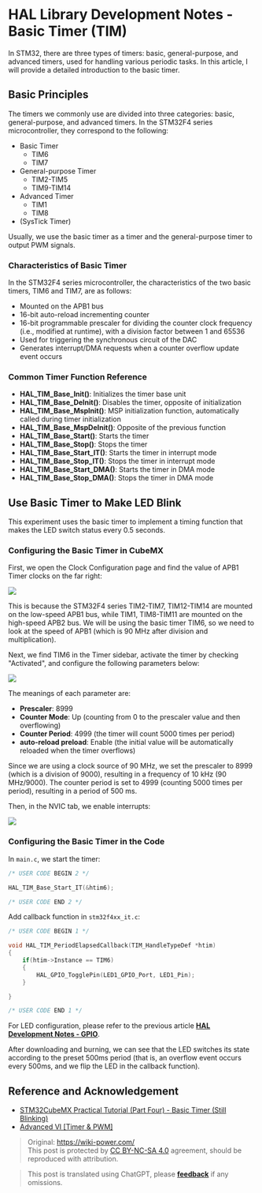 # HAL Library Development Notes - Basic Timer (TIM)

In STM32, there are three types of timers: basic, general-purpose, and advanced timers, used for handling various periodic tasks. In this article, I will provide a detailed introduction to the basic timer.

## Basic Principles

The timers we commonly use are divided into three categories: basic, general-purpose, and advanced timers. In the STM32F4 series microcontroller, they correspond to the following:

- Basic Timer
  - TIM6
  - TIM7
- General-purpose Timer
  - TIM2-TIM5
  - TIM9-TIM14
- Advanced Timer
  - TIM1
  - TIM8
- (SysTick Timer)

Usually, we use the basic timer as a timer and the general-purpose timer to output PWM signals.

### Characteristics of Basic Timer

In the STM32F4 series microcontroller, the characteristics of the two basic timers, TIM6 and TIM7, are as follows:

- Mounted on the APB1 bus
- 16-bit auto-reload incrementing counter
- 16-bit programmable prescaler for dividing the counter clock frequency (i.e., modified at runtime), with a division factor between 1 and 65536
- Used for triggering the synchronous circuit of the DAC
- Generates interrupt/DMA requests when a counter overflow update event occurs

### Common Timer Function Reference

- **HAL_TIM_Base_Init()**: Initializes the timer base unit
- **HAL_TIM_Base_DeInit()**: Disables the timer, opposite of initialization
- **HAL_TIM_Base_MspInit()**: MSP initialization function, automatically called during timer initialization
- **HAL_TIM_Base_MspDeInit()**: Opposite of the previous function
- **HAL_TIM_Base_Start()**: Starts the timer
- **HAL_TIM_Base_Stop()**: Stops the timer
- **HAL_TIM_Base_Start_IT()**: Starts the timer in interrupt mode
- **HAL_TIM_Base_Stop_IT()**: Stops the timer in interrupt mode
- **HAL_TIM_Base_Start_DMA()**: Starts the timer in DMA mode
- **HAL_TIM_Base_Stop_DMA()**: Stops the timer in DMA mode

## Use Basic Timer to Make LED Blink

This experiment uses the basic timer to implement a timing function that makes the LED switch status every 0.5 seconds.

### Configuring the Basic Timer in CubeMX

First, we open the Clock Configuration page and find the value of APB1 Timer clocks on the far right:

![](https://f004.backblazeb2.com/file/wiki-media/img/20210407152250.png)

This is because the STM32F4 series TIM2-TIM7, TIM12-TIM14 are mounted on the low-speed APB1 bus, while TIM1, TIM8-TIM11 are mounted on the high-speed APB2 bus. We will be using the basic timer TIM6, so we need to look at the speed of APB1 (which is 90 MHz after division and multiplication).

Next, we find TIM6 in the Timer sidebar, activate the timer by checking "Activated", and configure the following parameters below:

![](https://f004.backblazeb2.com/file/wiki-media/img/20210407173136.png)

The meanings of each parameter are:

- **Prescaler**: 8999
- **Counter Mode**: Up (counting from 0 to the prescaler value and then overflowing)
- **Counter Period**: 4999 (the timer will count 5000 times per period)
- **auto-reload preload**: Enable (the initial value will be automatically reloaded when the timer overflows)

Since we are using a clock source of 90 MHz, we set the prescaler to 8999 (which is a division of 9000), resulting in a frequency of 10 kHz (90 MHz/9000). The counter period is set to 4999 (counting 5000 times per period), resulting in a period of 500 ms.

Then, in the NVIC tab, we enable interrupts:

![](https://f004.backblazeb2.com/file/wiki-media/img/20210407155959.png)

### Configuring the Basic Timer in the Code

In `main.c`, we start the timer:

```c title="main.c"
/* USER CODE BEGIN 2 */

HAL_TIM_Base_Start_IT(&htim6);

/* USER CODE END 2 */
```

Add callback function in `stm32f4xx_it.c`:

```c title="stm32f4xx_it.c"
/* USER CODE BEGIN 1 */

void HAL_TIM_PeriodElapsedCallback(TIM_HandleTypeDef *htim)
{
    if(htim->Instance == TIM6)
    {
        HAL_GPIO_TogglePin(LED1_GPIO_Port, LED1_Pin);
    }

}

/* USER CODE END 1 */
```

For LED configuration, please refer to the previous article [**HAL Development Notes - GPIO**](https://wiki-power.com/en/HAL%E5%BA%93%E5%BC%80%E5%8F%91%E7%AC%94%E8%AE%B0%EF%BC%88%E4%BA%8C%EF%BC%89-GPIO).

After downloading and burning, we can see that the LED switches its state according to the preset 500ms period (that is, an overflow event occurs every 500ms, and we flip the LED in the callback function).

## Reference and Acknowledgement

- [STM32CubeMX Practical Tutorial (Part Four) - Basic Timer (Still Blinking)](https://blog.csdn.net/weixin_43892323/article/details/104534920)
- [Advanced VI [Timer & PWM]](https://alchemicronin.github.io/posts/fd31d369/)

> Original: <https://wiki-power.com/>  
> This post is protected by [CC BY-NC-SA 4.0](https://creativecommons.org/licenses/by/4.0/deed.en) agreement, should be reproduced with attribution.

> This post is translated using ChatGPT, please [**feedback**](https://github.com/linyuxuanlin/Wiki_MkDocs/issues/new) if any omissions.